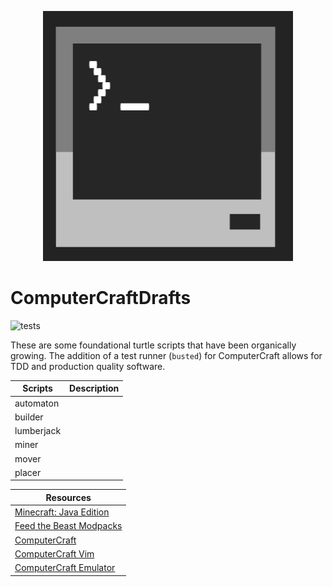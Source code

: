 <p align="center">
  <img src=".icon.png" alt="computer craft drafts icon" width="400" height="400"/>
</p>

# ComputerCraftDrafts
![[tests](https://github.com/NonlinearFruit/ComputerCraftDrafts/actions)](https://img.shields.io/github/workflow/status/NonlinearFruit/ComputerCraftDrafts/test?label=tests)

These are some foundational turtle scripts that have been organically growing. The addition of a test runner (`busted`) for ComputerCraft allows for TDD and production quality software.

| Scripts    | Description |
| ---        | ---         |
| automaton  |             |
| builder    |             |
| lumberjack |             |
| miner      |             |
| mover      |             |
| placer     |             |

| Resources                            |
|---                                   |
| [Minecraft: Java Edition][minecraft] |
| [Feed the Beast Modpacks][ftb]       |
| [ComputerCraft][cc]                  |
| [ComputerCraft Vim][vimcc]           |
| [ComputerCraft Emulator][ccemux]     |

[minecraft]: https://www.minecraft.net/en-us/store/minecraft-java-edition
[ftb]: https://www.feed-the-beast.com
[cc]: https://github.com/SquidDev-CC/CC-Tweaked
[vimcc]: https://github.com/HugoNikanor/VimCC
[ccemux]: https://emux.cc
